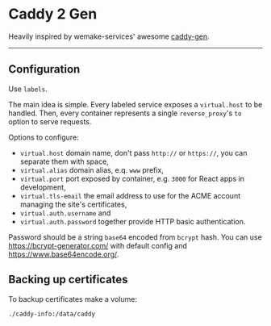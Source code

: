 # Caddy 2 Gen

Heavily inspired by wemake-services' awesome [caddy-gen](https://github.com/wemake-services/caddy-gen).

---

## Configuration

Use `labels`.

The main idea is simple. Every labeled service exposes a `virtual.host` to be handled. Then, every container represents a single `reverse_proxy`'s `to` option to serve requests.

Options to configure:

* `virtual.host` domain name, don't pass `http://` or `https://`, you can separate them with space,
* `virtual.alias` domain alias, e.q. `www` prefix,
* `virtual.port` port exposed by container, e.g. `3000` for React apps in development,
* `virtual.tls-email` the email address to use for the ACME account managing the site's certificates,
* `virtual.auth.username` and
* `virtual.auth.password` together provide HTTP basic authentication.

Password should be a string `base64` encoded from `bcrypt` hash. You can use https://bcrypt-generator.com/ with default config and https://www.base64encode.org/.

## Backing up certificates

To backup certificates make a volume:

`./caddy-info:/data/caddy`